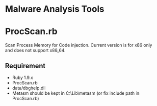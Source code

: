 Malware Analysis Tools
======================

# ProcScan.rb

Scan Process Memory for Code injection. Current version is for x86 only and does not support x86_64.

## Requirement

* Ruby 1.9.x
* ProcScan.rb
* data/dbghelp.dll
* Metasm should be kept in C:\Lib\metasm (or fix include path in ProcScan.rb)